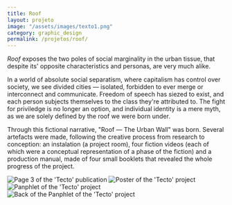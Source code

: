 ```yaml
---
title: Roof
layout: projeto
image: "/assets/images/texto1.png"
category: graphic_design
permalink: /projetos/roof/
---
```

           
<p><em>Roof</em> exposes the two poles of social marginality in the urban tissue, that despite its' opposite characteristics and personas, are very much alike.</p>

<p>In a world of absolute social separatism, where capitalism has control over society, we see divided cities — isolated, forbidden to ever merge or interconnect and communicate. Freedom of speech has siezed to exist, and each person subjects themselves to the class they're attributed to. The fight for priviledge is no longer an option, and individual identity is a mere myth, as we are solely defined by the roof we were born under.</p>

<p>Through this fictional narrative, "Roof — The Urban Wall" was born. Several artefacts were made, following the creative process from research to conception: an instalation (a project room), four fiction videos (each of which were a conceptual representation of a phase of the fiction) and a production manual, made of four small booklets that revealed the whole progress of the project.</p>

<img src="{{site.baseurl}}/assets/images/tecto1.png" alt="Page 3 of the 'Tecto' publication" title="Page 3 of the 'Tecto' publication">

<img src="{{site.baseurl}}/assets/images/tecto2.png" alt="Poster of the 'Tecto' project" title="Poster of the 'Tecto' project">

<img src="{{site.baseurl}}/assets/images/tecto3.png" alt="Panphlet of the 'Tecto' project" title="Panphlet of the 'Tecto' project">

<img src="{{site.baseurl}}/assets/images/tecto4.png" alt="Back of the Panphlet of the 'Tecto' project" title="Back of the Panphlet of the 'Tecto' project">